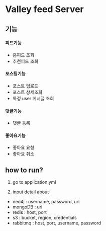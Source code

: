 # Valley feed Server


## 기능  

#### 피드기능  

- 홈피드 조회
- 추천피드 조회


#### 포스팅기능  

- 포스트 업로드
- 포스트 상세조회
- 특정 user 게시글 조회

#### 댓글기능  

- 댓글 등록


#### 좋아요기능 

- 좋아요 요청
- 좋아요 취소 


## how to run?

1. go to application.yml 

2. input detail about
- neo4j : username, password, uri
- mongoDB : uri
- redis : host, port
- s3 : bucket, region, credentials
- rabbitmq : host, port, username, password
